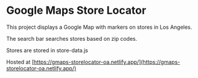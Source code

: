 # Google Maps Store Locator

This project displays a Google Map with markers on stores in Los Angeles.

The search bar searches stores based on zip codes.

Stores are stored in store-data.js

Hosted at [https://gmaps-storelocator-oa.netlify.app/](https://gmaps-storelocator-oa.netlify.app/)
